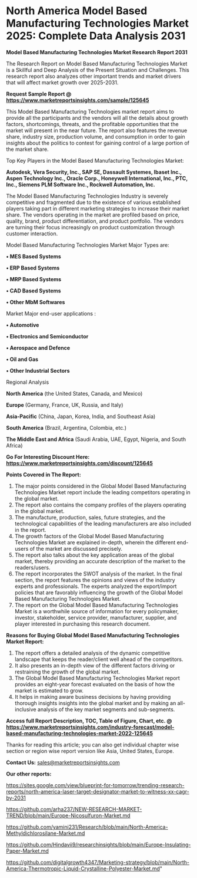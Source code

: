 # North America Model Based Manufacturing Technologies Market 2025: Complete Data Analysis 2031

<strong>Model Based Manufacturing Technologies Market Research Report 2031</strong>

The Research Report on Model Based Manufacturing Technologies Market is a Skillful and Deep Analysis of the Present Situation and Challenges. This research report also analyzes other important trends and market drivers that will affect market growth over 2025-2031.

<strong>Request Sample Report @ <a href=https://www.marketreportsinsights.com/sample/125645>https://www.marketreportsinsights.com/sample/125645</a></strong>

This Model Based Manufacturing Technologies market report aims to provide all the participants and the vendors will all the details about growth factors, shortcomings, threats, and the profitable opportunities that the market will present in the near future. The report also features the revenue share, industry size, production volume, and consumption in order to gain insights about the politics to contest for gaining control of a large portion of the market share.

Top Key Players in the Model Based Manufacturing Technologies Market:

<strong>Autodesk, Vera Security, Inc., SAP SE, Dassault Systemes, Ibaset Inc., Aspen Technology Inc., Oracle Corp., Honeywell International, Inc., PTC, Inc., Siemens PLM Software Inc., Rockwell Automation, Inc.</strong>

The Model Based Manufacturing Technologies Industry is severely competitive and fragmented due to the existence of various established players taking part in different marketing strategies to increase their market share. The vendors operating in the market are profiled based on price, quality, brand, product differentiation, and product portfolio. The vendors are turning their focus increasingly on product customization through customer interaction.

Model Based Manufacturing Technologies Market Major Types are:

<strong>• MES Based Systems

• ERP Based Systems

• MRP Based Systems

• CAD Based Systems

• Other MbM Softwares</strong>

Market Major end-user applications :

<strong>• Automotive

• Electronics and Semiconductor

• Aerospace and Defence

• Oil and Gas

• Other Industrial Sectors</strong>

Regional Analysis

</u><strong><b>North America</b></strong> (the United States, Canada, and Mexico)

<strong><b>Europe </b></strong>(Germany, France, UK, Russia, and Italy)

<strong><b>Asia-Pacific</b></strong> (China, Japan, Korea, India, and Southeast Asia)

<strong><b>South America</b></strong> (Brazil, Argentina, Colombia, etc.)

<strong><b>The Middle East and Africa</b></strong> (Saudi Arabia, UAE, Egypt, Nigeria, and South Africa)

<strong>Go For Interesting Discount Here: <a href=https://www.marketreportsinsights.com/discount/125645>https://www.marketreportsinsights.com/discount/125645</a></strong>

<strong>Points Covered in The Report:</strong>
<ol>
  <li>The major points considered in the Global Model Based Manufacturing Technologies Market report include the leading competitors operating in the global market.</li>
  <li>The report also contains the company profiles of the players operating in the global market.</li>
  <li>The manufacture, production, sales, future strategies, and the technological capabilities of the leading manufacturers are also included in the report.</li>
  <li>The growth factors of the Global Model Based Manufacturing Technologies Market are explained in-depth, wherein the different end-users of the market are discussed precisely.</li>
  <li>The report also talks about the key application areas of the global market, thereby providing an accurate description of the market to the readers/users.</li>
  <li>The report incorporates the SWOT analysis of the market. In the final section, the report features the opinions and views of the industry experts and professionals. The experts analyzed the export/import policies that are favorably influencing the growth of the Global Model Based Manufacturing Technologies Market.</li>
  <li>The report on the Global Model Based Manufacturing Technologies Market is a worthwhile source of information for every policymaker, investor, stakeholder, service provider, manufacturer, supplier, and player interested in purchasing this research document.</li>
</ol>
<strong>Reasons for Buying Global Model Based Manufacturing Technologies Market Report:</strong>

<ol>
  <li>The report offers a detailed analysis of the dynamic competitive landscape that keeps the reader/client well ahead of the competitors.</li>
  <li>It also presents an in-depth view of the different factors driving or restraining the growth of the global market.</li>
  <li>The Global Model Based Manufacturing Technologies Market report provides an eight-year forecast evaluated on the basis of how the market is estimated to grow.</li>
  <li>It helps in making aware business decisions by having providing thorough insights insights into the global market and by making an all-inclusive analysis of the key market segments and sub-segments.</li>
</ol>
<strong>Access full Report Description, TOC, Table of Figure, Chart, etc. @ <a href=https://www.marketreportsinsights.com/industry-forecast/model-based-manufacturing-technologies-market-2022-125645>https://www.marketreportsinsights.com/industry-forecast/model-based-manufacturing-technologies-market-2022-125645</a></strong>


Thanks for reading this article; you can also get individual chapter wise section or region wise report version like Asia, United States, Europe.

<strong>Contact Us:</strong>
sales@marketreportsinsights.com

<strong>Our other reports:</strong>

<a href=https://sites.google.com/view/blueprint-for-tomorrow/trending-research-reports/north-america-laser-target-designator-market-to-witness-xx-cagr-by-2031>https://sites.google.com/view/blueprint-for-tomorrow/trending-research-reports/north-america-laser-target-designator-market-to-witness-xx-cagr-by-2031</a>

<a href=https://github.com/arha237/NEW-RESEARCH-MARKET-TREND/blob/main/Europe-Nicosulfuron-Market.md>https://github.com/arha237/NEW-RESEARCH-MARKET-TREND/blob/main/Europe-Nicosulfuron-Market.md</a>

<a href=https://github.com/yamini231/Research/blob/main/North-America-Methyldichlorosilane-Market.md>https://github.com/yamini231/Research/blob/main/North-America-Methyldichlorosilane-Market.md</a>

<a href=https://github.com/Hindavii9/researchinsights/blob/main/Europe-Insulating-Paper-Market.md>https://github.com/Hindavii9/researchinsights/blob/main/Europe-Insulating-Paper-Market.md</a>

<a href=https://github.com/digitalgrowth4347/Marketing-strategy/blob/main/North-America-Thermotropic-Liquid-Crystalline-Polyester-Market.md>https://github.com/digitalgrowth4347/Marketing-strategy/blob/main/North-America-Thermotropic-Liquid-Crystalline-Polyester-Market.md</a>"
